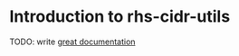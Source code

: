 # Introduction to rhs-cidr-utils

TODO: write [great documentation](http://jacobian.org/writing/what-to-write/)
